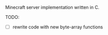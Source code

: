Minecraft server implementation written in C.

TODO:
  - [ ] rewrite code with new byte-array functions
